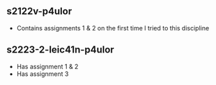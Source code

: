 ## s2122v-p4ulor
- Contains assignments 1 & 2 on the first time I tried to this discipline

## s2223-2-leic41n-p4ulor
- Has assignment 1 & 2
- Has assignment 3